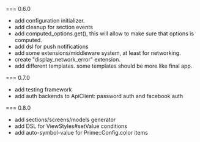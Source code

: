 === 0.6.0
* add configuration initializer.
* add cleanup for section events
* add computed_options.get(), this will allow to make sure that options is computed.
* add dsl for push notifications
* add some extensions/middleware system, at least for networking.
* create "display_network_error" extension.
* add different templates. some templates should be more like final app.

=== 0.7.0
* add testing framework
* add auth backends to ApiClient: password auth and facebook auth

=== 0.8.0
* add sections/screens/models generator
* add DSL for ViewStyles#setValue conditions
* add auto-symbol-value for Prime::Config.color items